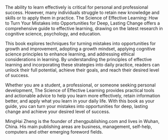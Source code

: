 
The ability to learn effectively is critical for personal and professional success. However, many individuals struggle to retain new knowledge and skills or to apply them in practice. The Science of Effective Learning: How to Turn Your Mistakes into Opportunities for Deep, Lasting Change offers a comprehensive guide to effective learning, drawing on the latest research in cognitive science, psychology, and education.

This book explores techniques for turning mistakes into opportunities for growth and improvement, adopting a growth mindset, applying cognitive science principles to enhance learning, and addressing ethical considerations in learning. By understanding the principles of effective learning and incorporating these strategies into daily practice, readers can unlock their full potential, achieve their goals, and reach their desired level of success.

Whether you are a student, a professional, or someone seeking personal development, The Science of Effective Learning provides practical tools and actionable advice to help you learn more effectively, retain information better, and apply what you learn in your daily life. With this book as your guide, you can turn your mistakes into opportunities for deep, lasting change and achieve your desired level of success.

MingHai Zheng is the founder of zhengpublishing.com and lives in Wuhan, China. His main publishing areas are business, management, self-help, computers and other emerging foreword fields.
